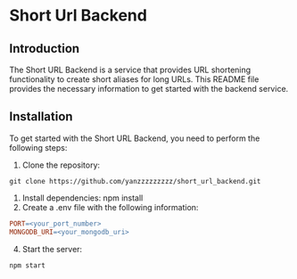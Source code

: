 # Short Url Backend

## Introduction

The Short URL Backend is a service that provides URL shortening functionality to create short aliases for long URLs. This README file provides the necessary information to get started with the backend service.

## Installation

To get started with the Short URL Backend, you need to perform the following steps:

1. Clone the repository: 
```
git clone https://github.com/yanzzzzzzzzz/short_url_backend.git
```
1. Install dependencies: npm install
2. Create a .env file with the following information:

```makefile
PORT=<your_port_number>
MONGODB_URI=<your_mongodb_uri>
```

4. Start the server:

```
npm start
```
